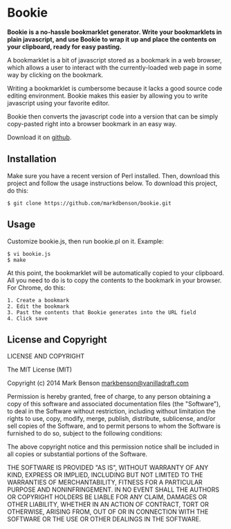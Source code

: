 # Bookie 

**Bookie is a no-hassle bookmarklet generator. Write your bookmarklets in plain javascript, and use Bookie to wrap it up and place the contents on your clipboard, ready for easy pasting.**

A bookmarklet is a bit of javascript stored as a bookmark in a web browser, which allows a user to interact with the currently-loaded web page in some way by clicking on the bookmark.

Writing a bookmarklet is cumbersome because it lacks a good source code editing environment. Bookie makes this easier by allowing you to write javascript using your favorite editor.

Bookie then converts the javascript code into a version that can be simply copy-pasted right into a browser bookmark in an easy way. 

Download it on [github](https://github.com/markdbenson/bookie).

## Installation

Make sure you have a recent version of Perl installed. Then, download this project and follow the usage instructions below. To download this project, do this:

    $ git clone https://github.com/markdbenson/bookie.git

## Usage

Customize bookie.js, then run bookie.pl on it. Example:

    $ vi bookie.js
    $ make

At this point, the bookmarklet will be automatically copied to your
clipboard. All you need to do is to copy the contents to the bookmark
in your browser. For Chrome, do this:

    1. Create a bookmark
    2. Edit the bookmark
    3. Past the contents that Bookie generates into the URL field
    4. Click save

## License and Copyright

LICENSE AND COPYRIGHT

The MIT License (MIT)

Copyright (c) 2014 Mark Benson <markbenson@vanilladraft.com>

Permission is hereby granted, free of charge, to any person obtaining a copy
of this software and associated documentation files (the "Software"), to deal
in the Software without restriction, including without limitation the rights
to use, copy, modify, merge, publish, distribute, sublicense, and/or sell
copies of the Software, and to permit persons to whom the Software is
furnished to do so, subject to the following conditions:

The above copyright notice and this permission notice shall be included in all
copies or substantial portions of the Software.

THE SOFTWARE IS PROVIDED "AS IS", WITHOUT WARRANTY OF ANY KIND, EXPRESS OR
IMPLIED, INCLUDING BUT NOT LIMITED TO THE WARRANTIES OF MERCHANTABILITY,
FITNESS FOR A PARTICULAR PURPOSE AND NONINFRINGEMENT. IN NO EVENT SHALL THE
AUTHORS OR COPYRIGHT HOLDERS BE LIABLE FOR ANY CLAIM, DAMAGES OR OTHER
LIABILITY, WHETHER IN AN ACTION OF CONTRACT, TORT OR OTHERWISE, ARISING FROM,
OUT OF OR IN CONNECTION WITH THE SOFTWARE OR THE USE OR OTHER DEALINGS IN THE
SOFTWARE.


